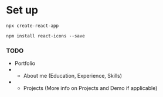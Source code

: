 # Set up

`npx create-react-app`

`npm install react-icons --save`

### TODO
- Portfolio
- - About me (Education, Experience, Skills)
- - Projects (More info on Projects and Demo if applicable)
